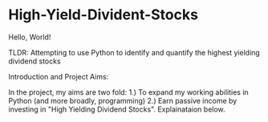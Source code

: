 # High-Yield-Divident-Stocks

Hello, World! 

TLDR: Attempting to use Python to identify and quantify the highest yielding dividend stocks 

Introduction and Project Aims: 

In the project, my aims are two fold: 
1.) To expand my working abilities in Python (and more broadly, programming) 
2.) Earn passive income by investing in "High Yielding Dividend Stocks". Explainataion below. 

